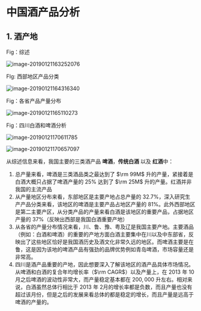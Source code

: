 # 中国酒产品分析

## 1. 酒产地

Fig：综述

![image-20190121163252076](https://ws4.sinaimg.cn/large/006tNc79gy1fzeahih694j30u60k5dke.jpg)

FIg: 西部地区产品分类

![image-20190121164316340](https://ws1.sinaimg.cn/large/006tNc79gy1fzeas8wtxjj30tu0a8406.jpg)

Fig：各省产品产量分布

![image-20190121165110273](https://ws1.sinaimg.cn/large/006tNc79gy1fzeb0h1cu6j30u10lzgqu.jpg)

Fig：四川白酒和啤酒分析

![image-20190121170611785](https://ws4.sinaimg.cn/large/006tNc79gy1fzebg3pr6ij30t00o6gn8.jpg)

![image-20190121170657097](https://ws1.sinaimg.cn/large/006tNc79gy1fzebgvqv9tj30r50naq48.jpg)

从综述信息来看，我国主要的三类酒产品 **啤酒**，**传统白酒** 以及 **红酒**中：

1. 总产量来看，啤酒是三类酒品类之最达到了 $\rm 99M$ 升的产量，紧接着是白酒大概只占据了啤酒产量的 $25\%$ 达到了 $\rm 25M​$ 升的产量。红酒并非我国的主流产品
2. 从产量地区分布来看，东部地区是主要产地占总产量的 $32.7\%$，深入研究生产产品分类来看，该地区的啤酒是主要产品占地区产量的 $81\%$。此外西部地区是第二主要产区，从分类产品的产量来看白酒是该地区的重要产品，占据地区产量的 $37\%$（反映出西部是我国白酒重要产地）
3. 从各省的产量分布情况来看，川、鲁、豫、粤及辽是我国主要产地。主要酒品（例如：白酒和啤酒）的重要的产地方面白酒主要集中在川以及中东部省，反映出了这些地区恰好是我国酒历史及酒文化非常久远的地区。而啤酒主要是在鲁，这是因为该地的啤酒产品有强劲的品牌优势例如青岛啤酒，市场容量还是非常高。
4. 四川是酒产品重要的产地，因此想要深入了解该地区的酒产品具体市场情况。从啤酒和白酒的复合年均增长率（$\rm CAGR$）以及产量上，在 2013 年 10 月之后啤酒的波动性非常大，而产量稳定基本都在 $200,000$ 升左右。相对来说，白酒虽然总体行相比于 2013 年 2月的增长率都是负数，而且产量也没有超过该月份，但是之后的发展来看总体的都是稳定的增长，而且产量是远高于啤酒的产量的。